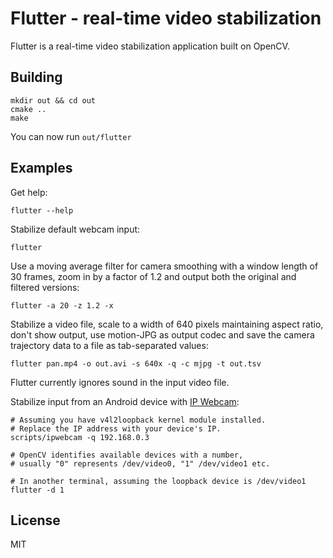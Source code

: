 # Flutter - real-time video stabilization

Flutter is a real-time video stabilization application built on OpenCV.

## Building

    mkdir out && cd out
    cmake ..
    make

You can now run `out/flutter`

## Examples

Get help:

    flutter --help

Stabilize default webcam input:

    flutter

Use a moving average filter for camera smoothing with a window
length of 30 frames, zoom in by a factor of 1.2 and output both
the original and filtered versions:

    flutter -a 20 -z 1.2 -x

Stabilize a video file, scale to a width of 640 pixels maintaining
aspect ratio, don't show output, use motion-JPG as output codec
and save the camera trajectory data to a file as tab-separated values:

    flutter pan.mp4 -o out.avi -s 640x -q -c mjpg -t out.tsv

Flutter currently ignores sound in the input video file.

Stabilize input from an Android device with [IP Webcam](https://play.google.com/store/apps/details?id=com.pas.webcam):

    # Assuming you have v4l2loopback kernel module installed.
    # Replace the IP address with your device's IP.
    scripts/ipwebcam -q 192.168.0.3
    
    # OpenCV identifies available devices with a number,
    # usually "0" represents /dev/video0, "1" /dev/video1 etc.
    
    # In another terminal, assuming the loopback device is /dev/video1
    flutter -d 1

## License

MIT
